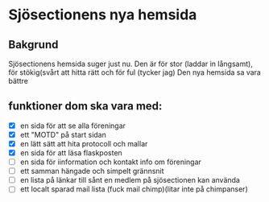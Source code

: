 # Sjösectionens nya hemsida

## Bakgrund
Sjösectionens hemsida suger just nu.
Den är för stor (laddar in långsamt), för stökig(svårt att hitta rätt och för ful (tycker jag)
Den nya hemsida sa vara bättre

## funktioner dom ska vara med:
- [x] en sida för att se alla föreningar
- [x] ett "MOTD" på start sidan
- [x] en lätt sätt att hita protocoll och mallar
- [x] en sida för att läsa flaskposten
- [ ] en sida för iinformation och kontakt info om föreningar
- [ ] ett samman hängade och simpelt grännsnit
- [ ] en lista på länkar till sånt en medlem på sjösectionen kan använda
- [ ] ett localt sparad mail lista (fuck mail chimp)(litar inte på chimpanser)
